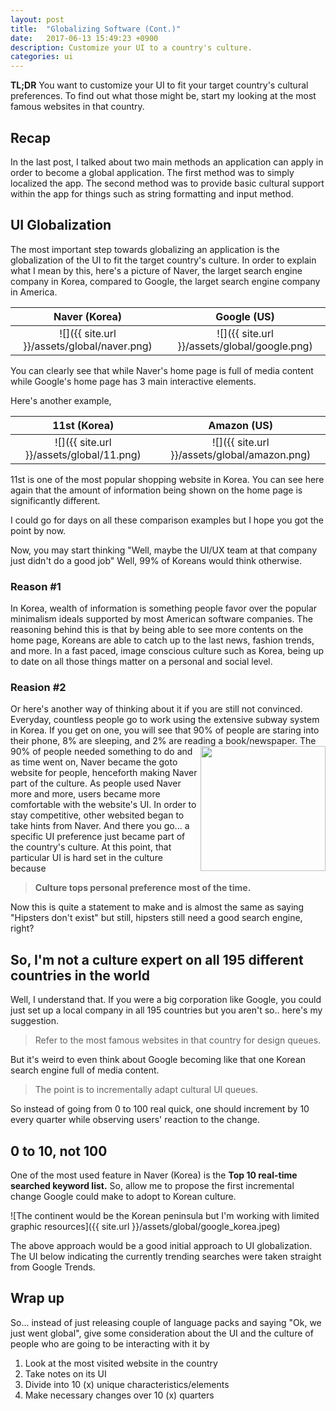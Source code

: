 ```yaml
---
layout: post
title:  "Globalizing Software (Cont.)"
date:   2017-06-13 15:49:23 +0900
description: Customize your UI to a country's culture.
categories: ui
---
```


**TL;DR** You want to customize your UI to fit your target country's cultural preferences. To find out what those might be, start my looking at the most famous websites in that country.

## Recap
In the last post, I talked about two main methods an application can apply in order to become a global application. The first method was to simply localized the app. The second method was to provide basic cultural support within the app for things such as string formatting and input method.

## UI Globalization
The most important step towards globalizing an application is the globalization of the UI to fit the target country's culture. In order to explain what I mean by this, here's a picture of Naver, the larget search engine company in Korea, compared to Google, the larget search engine company in America.

Naver (Korea)                        |  Google (US)
:-----------------------------------:|:--------------------------------------:
![]({{ site.url }}/assets/global/naver.png) | ![]({{ site.url }}/assets/global/google.png)

You can clearly see that while Naver's home page is full of media content while Google's home page has 3 main interactive elements. 

Here's another example,

11st (Korea)            |  Amazon (US)
:-----------------------------------:|:--------------------------------------:
![]({{ site.url }}/assets/global/11.png)    | ![]({{ site.url }}/assets/global/amazon.png)

11st is one of the most popular shopping website in Korea. You can see here again that the amount of information being shown on the home page is significantly different. 

I could go for days on all these comparison examples but I hope you got the point by now.

Now, you may start thinking "Well, maybe the UI/UX team at that company just didn't do a good job" Well, 99% of Koreans would think otherwise.

### Reason #1
In Korea, wealth of information is something people favor over the popular minimalism ideals supported by most American software companies. The reasoning behind this is that by being able to see more contents on the home page, Koreans are able to catch up to the last news, fashion trends, and more. In a fast paced, image conscious culture such as Korea, being up to date on all those things matter on a personal and social level. 

### Reasion #2
Or here's another way of thinking about it if you are still not convinced.
Everyday, countless people go to work using the extensive subway system in Korea. If you get on one, you will see that 90% of people are staring into their phone, 8% are sleeping, and 2% are reading a book/newspaper.  <img align="right" height="200" src="http://www.englishspectrum.com/wp-content/uploads/2016/11/3.jpg">The 90% of people needed something to do and as time went on, Naver became the goto website for people, henceforth making Naver part of the culture. As people used Naver more and more, users became more comfortable with the website's UI. In order to stay competitive, other websited began to take hints from Naver. And there you go... a specific UI preference just became part of the country's culture. At this point, that particular UI is hard set in the culture because 

> **Culture tops personal preference most of the time.** 

Now this is quite a statement to make and is almost the same as saying "Hipsters don't exist" but still, hipsters still need a good search engine, right?


## So, I'm not a culture expert on all 195 different countries in the world

Well, I understand that. If you were a big corporation like Google, you could just set up a local company in all 195 countries but you aren't so.. here's my suggestion. 

> Refer to the most famous websites in that country for design queues.

But it's weird to even think about Google becoming like that one Korean search engine full of media content.

> The point is to incrementally adapt cultural UI queues.

So instead of going from 0 to 100 real quick, one should increment by 10 every quarter while observing users' reaction to the change.

## 0 to 10, not 100
One of the most used feature in Naver (Korea) is the **Top 10 real-time searched keyword list.** So, allow me to propose the first incremental change Google could make to adopt to Korean culture. 

![The continent would be the Korean peninsula but I'm working with limited graphic resources]({{ site.url }}/assets/global/google_korea.jpeg)

The above approach would be a good initial approach to UI globalization. The UI below indicating the currently trending searches were taken straight from Google Trends.

## Wrap up
So... instead of just releasing couple of language packs and saying "Ok, we just went global", give some consideration about the UI and the culture of people who are going to be interacting with it by

1. Look at the most visited website in the country
2. Take notes on its UI
3. Divide into 10 (x) unique characteristics/elements
4. Make necessary changes over 10 (x) quarters
